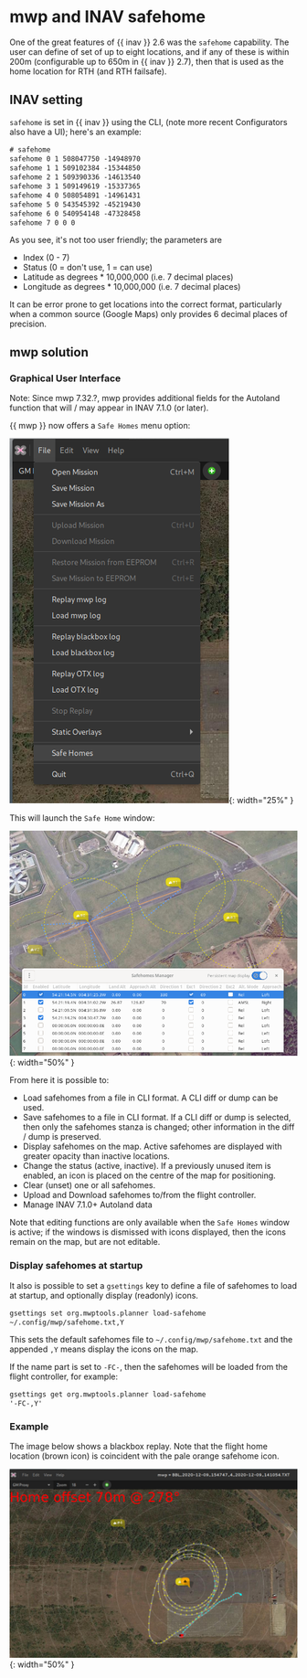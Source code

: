 # mwp and INAV safehome

One of the great features of {{ inav }} 2.6 was the `safehome` capability. The user can define of set of up to eight locations, and if any of these is within 200m (configurable up to 650m in {{ inav }} 2.7), then that is used as the home location for RTH (and RTH failsafe).

## INAV setting

`safehome` is set in {{ inav }} using the CLI, (note more recent Configurators also have a UI);  here's an example:

    # safehome
    safehome 0 1 508047750 -14948970
    safehome 1 1 509102384 -15344850
    safehome 2 1 509390336 -14613540
    safehome 3 1 509149619 -15337365
    safehome 4 0 508054891 -14961431
    safehome 5 0 543545392 -45219430
    safehome 6 0 540954148 -47328458
    safehome 7 0 0 0

As you see, it's not too user friendly; the parameters are

* Index (0 - 7)
* Status (0 = don't use, 1 = can use)
* Latitude as degrees * 10,000,000 (i.e. 7 decimal places)
* Longitude as degrees * 10,000,000 (i.e. 7 decimal places)

It can be error prone to get locations into the correct format, particularly when a common source (Google Maps) only provides 6 decimal places of precision.

## mwp solution

### Graphical User Interface

Note: Since mwp 7.32.?, mwp provides additional fields for the Autoland function that will / may appear in INAV 7.1.0 (or later).

{{ mwp }} now offers a `Safe Homes` menu option:

![mwp safehome](images/mwp-safehome-menu.png){: width="25%" }

This will launch the `Safe Home` window:

![mwp safehome](images/mwp-safehome-usage.png){: width="50%" }

From here it is possible to:

* Load safehomes from a file in CLI format. A CLI diff or dump can be  used.
* Save safehomes to a file in CLI format. If a CLI diff or dump is selected, then only the safehomes stanza is changed; other information in the diff / dump is preserved.
* Display safehomes on the map. Active safehomes are displayed with greater opacity than inactive locations.
* Change the status (active, inactive). If a previously unused item is enabled, an icon is placed on the centre of the map for positioning.
* Clear (unset) one or all safehomes.
* Upload and Download safehomes to/from the flight controller.
* Manage INAV 7.1.0+ Autoland data

Note that editing functions are only available when the `Safe Homes` window is active; if the windows is dismissed with icons displayed, then the icons remain on the map, but are not editable.

### Display safehomes at startup

It also is possible to set a `gsettings` key to define a file of safehomes to load at startup, and optionally display (readonly) icons.

    gsettings set org.mwptools.planner load-safehome ~/.config/mwp/safehome.txt,Y

This sets the default safehomes file to `~/.config/mwp/safehome.txt` and the appended `,Y` means display the icons on the map.

If the name part is set to `-FC-`, then the safehomes will be loaded from the flight controller, for example:

    gsettings get org.mwptools.planner load-safehome
	'-FC-,Y'

### Example

The image below shows a blackbox replay. Note that the flight home location (brown icon) is coincident with the pale orange safehome icon.

![mwp safehomes replay](images/mwp-safehomes-replay.png){: width="50%" }
